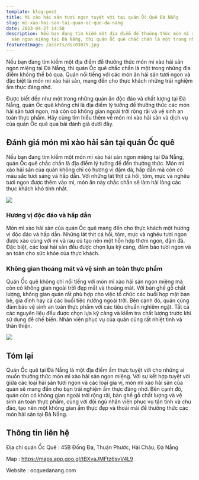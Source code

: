 ```yaml
---
template: blog-post
title: Mì xào hải sản tươi ngon tuyệt vời tại quán Ốc Quê Đà Nẵng
slug: mi-xao-hai-san-tai-quan-oc-que-da-nang
date: 2023-04-27 14:58
description: Nếu bạn đang tìm kiếm một địa điểm để thưởng thức món mì xào hải
  sản ngon miệng tại Đà Nẵng, thì quán Ốc quê chắc chắn là một trong những...
featuredImage: /assets/dsc03075.jpg
---
```

Nếu bạn đang tìm kiếm một địa điểm để thưởng thức món mì xào hải sản ngon miệng tại Đà Nẵng, thì quán Ốc quê chắc chắn là một trong những địa điểm không thể bỏ qua. Quán nổi tiếng với các món ăn hải sản tươi ngon và đặc biệt là món mì xào hải sản, mang đến cho thực khách những trải nghiệm ẩm thực đáng nhớ.

Được biết đến như một trong những quán ăn độc đáo và chất lượng tại Đà Nẵng, quán Ốc quê không chỉ là địa điểm lý tưởng để thưởng thức các món hải sản tươi ngon, mà còn có không gian ngoài trời rộng rãi và vệ sinh an toàn thực phẩm. Hãy cùng tìm hiểu thêm về món mì xào hải sản và dịch vụ của quán Ốc quê qua bài đánh giá dưới đây.

## Đánh giá món mì xào hải sản tại quán Ốc quê

Nếu bạn đang tìm kiếm một món mì xào hải sản ngon miệng tại Đà Nẵng, quán Ốc quê chắc chắn là địa điểm lý tưởng để đến thưởng thức. Món mì xào hải sản của quán không chỉ có hương vị đậm đà, hấp dẫn mà còn có màu sắc tươi sáng và hấp dẫn. Với những lát thịt cá hồi, tôm, mực và nghêu tươi ngon được thêm vào mì, món ăn này chắc chắn sẽ làm hài lòng các thực khách khó tính nhất.

![](/assets/dsc03093.jpg)

### Hương vị độc đáo và hấp dẫn

Món mì xào hải sản của quán Ốc quê mang đến cho thực khách một hương vị độc đáo và hấp dẫn. Những lát thịt cá hồi, tôm, mực và nghêu tươi ngon được xào cùng với mì và rau củ tạo nên một hỗn hợp thơm ngon, đậm đà. Đặc biệt, các loại hải sản đều được chọn lựa kỹ càng, đảm bảo tươi ngon và an toàn cho sức khỏe của thực khách.

### Không gian thoáng mát và vệ sinh an toàn thực phẩm

Quán Ốc quê không chỉ nổi tiếng với món mì xào hải sản ngon miệng mà còn có không gian ngoài trời đẹp mắt và thoáng mát. Với bàn ghế gỗ chất lượng, không gian quán rất phù hợp cho việc tổ chức các buổi họp mặt bạn bè, gia đình hay cả các buổi tiệc nướng ngoài trời. Bên cạnh đó, quán cũng đảm bảo vệ sinh an toàn thực phẩm với các tiêu chuẩn nghiêm ngặt. Tất cả các nguyên liệu đều được chọn lựa kỹ càng và kiểm tra chất lượng trước khi sử dụng để chế biến. Nhân viên phục vụ của quán cũng rất nhiệt tình và thân thiện.

![](/assets/dsc03094.jpg)

## Tóm lại

Quán Ốc quê tại Đà Nẵng là một địa điểm ẩm thực tuyệt vời cho những ai muốn thưởng thức món mì xào hải sản ngon miệng. Với sự kết hợp tuyệt vời giữa các loại hải sản tươi ngon và các loại gia vị, món mì xào hải sản của quán sẽ mang đến cho bạn trải nghiệm ẩm thực đáng nhớ. Bên cạnh đó, quán còn có không gian ngoài trời rộng rãi, bàn ghế gỗ chất lượng và vệ sinh an toàn thực phẩm, cùng với đội ngũ nhân viên phục vụ tận tình và chu đáo, tạo nên một không gian ẩm thực đẹp và thoải mái để thưởng thức các món hải sản tại Đà Nẵng.

## T﻿hông tin liên hệ

Địa chỉ quán Ốc Quê : 45B Đống Đa, Thuận Phước, Hải Châu, Đà Nẵng

M﻿ap : https://maps.app.goo.gl/tBXvaJMFtz6svV4L9

Website : ocquedanang.com
